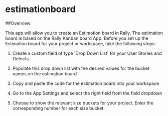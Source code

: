 estimationboard
===============

##Overview

This app will allow you to create an Estimation board in Rally. The estimation board is based on the Rally Kanban board App. Before you set up the Estimation board for your project or workspace, take the following steps:

1. Create a custom field of type 'Drop Down List' for your User Stories and Defects. 

2. Populate this drop down list with the desired values for the bucket names on the estimation board

3. Copy and paste the code for the estimation board into your workspace

4. Go to the App Settings and select the right field from the field dropdown

5. Choose to show the relevant size buckets for your project. Enter the corresponding number for each size bucket. 
